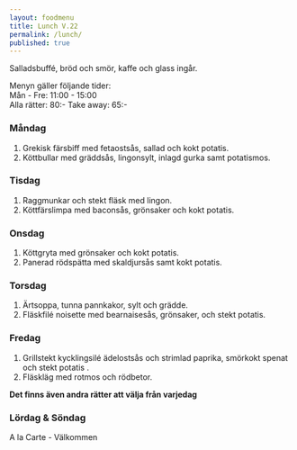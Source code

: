 ```yaml
---
layout: foodmenu
title: Lunch V.22
permalink: /lunch/
published: true
---
```

Salladsbuffé, bröd och smör, kaffe och glass ingår.

Menyn gäller följande tider:  
Mån - Fre: 11:00 - 15:00  
Alla rätter: 80:- Take away: 65:- 

### Måndag

1. Grekisk färsbiff med fetaostsås, sallad och kokt potatis.
2. Köttbullar med gräddsås, lingonsylt, inlagd gurka samt potatismos.

### Tisdag

1. Raggmunkar och stekt fläsk med lingon.
2. Köttfärslimpa med baconsås, grönsaker och kokt potatis.


### Onsdag

1. Köttgryta med grönsaker och kokt potatis.
2. Panerad rödspätta med skaldjursås samt kokt potatis.

### Torsdag

 1. Ärtsoppa, tunna pannkakor, sylt och grädde.
 2. Fläskfilé noisette med bearnaisesås, grönsaker, och stekt potatis.

### Fredag

1. Grillstekt kycklingsilé ädelostsås och strimlad paprika, smörkokt spenat och stekt potatis .
2. Fläskläg med rotmos och rödbetor.

  **Det finns även andra rätter att välja från varjedag**

### Lördag & Söndag
A la Carte - Välkommen
